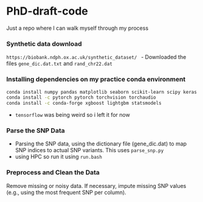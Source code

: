 # PhD-draft-code
Just a repo where I can walk myself through my process 

### Synthetic data download
``https://biobank.ndph.ox.ac.uk/synthetic_dataset/ ``
    - Downloaded the files `gene_dic.dat.txt` and `rand_chr22.dat`
    
### Installing dependencies on my practice conda environment 

```bash
conda install numpy pandas matplotlib seaborn scikit-learn scipy keras
conda install -c pytorch pytorch torchvision torchaudio
conda install -c conda-forge xgboost lightgbm statsmodels
```

- `tensorflow` was being weird so i left it for now

### Parse the SNP Data
- Parsing the SNP data, using the dictionary file (gene_dic.dat) to map SNP indices to actual SNP variants. This uses `parse_snp.py`
- using HPC so run it using `run.bash`

### Preprocess and Clean the Data
Remove missing or noisy data.
If necessary, impute missing SNP values (e.g., using the most frequent SNP per column).
